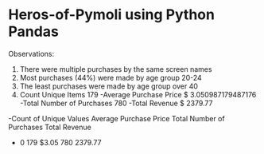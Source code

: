 # Heros-of-Pymoli using Python Pandas

Observations:
1. There were multiple purchases by the same screen names
2. Most purchases (44%) were made by age group 20-24
3. The least purchases were made by age group over 40 
4. Count Unique Items 179
  -Average Purchase Price $ 3.050987179487176
  -Total Number of Purchases 780
  -Total Revenue $ 2379.77

  -Count of Unique Values	Average Purchase Price	Total Number of Purchases	Total Revenue
 -  0	179	$3.05	780	2379.77




